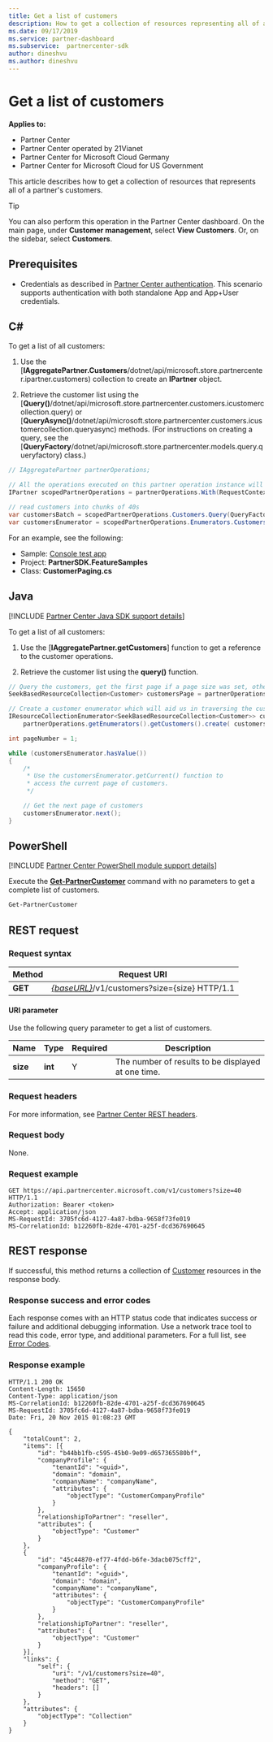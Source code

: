 ```yaml
---
title: Get a list of customers
description: How to get a collection of resources representing all of a partner's customers.
ms.date: 09/17/2019
ms.service: partner-dashboard
ms.subservice:  partnercenter-sdk
author: dineshvu
ms.author: dineshvu
---
```


# Get a list of customers

**Applies to:**

- Partner Center
- Partner Center operated by 21Vianet
- Partner Center for Microsoft Cloud Germany
- Partner Center for Microsoft Cloud for US Government

This article describes how to get a collection of resources that represents all of a partner's customers.

> [!TIP]
> You can also perform this operation in the Partner Center dashboard. On the main page, under **Customer management**, select **View Customers**. Or, on the sidebar, select **Customers**.

## Prerequisites

- Credentials as described in [Partner Center authentication](partner-center-authentication.md). This scenario supports authentication with both standalone App and App+User credentials.

## C\#

To get a list of all customers:

1. Use the [**IAggregatePartner.Customers**/dotnet/api/microsoft.store.partnercenter.ipartner.customers) collection to create an **IPartner** object.

2. Retrieve the customer list using the [**Query()**/dotnet/api/microsoft.store.partnercenter.customers.icustomercollection.query) or [**QueryAsync()**/dotnet/api/microsoft.store.partnercenter.customers.icustomercollection.queryasync) methods. (For instructions on creating a query, see the [**QueryFactory**/dotnet/api/microsoft.store.partnercenter.models.query.queryfactory) class.)

``` csharp
// IAggregatePartner partnerOperations;

// All the operations executed on this partner operation instance will share the same correlation Id but will differ in request Id
IPartner scopedPartnerOperations = partnerOperations.With(RequestContextFactory.Instance.Create(Guid.NewGuid()));

// read customers into chunks of 40s
var customersBatch = scopedPartnerOperations.Customers.Query(QueryFactory.Instance.BuildIndexedQuery(40));
var customersEnumerator = scopedPartnerOperations.Enumerators.Customers.Create(customersBatch);
```

For an example, see the following:

- Sample: [Console test app](console-test-app.md)
- Project: **PartnerSDK.FeatureSamples**
- Class: **CustomerPaging.cs**

## Java

[!INCLUDE [Partner Center Java SDK support details](../includes/java-sdk-support.md)]

To get a list of all customers:

1. Use the [**IAggregatePartner.getCustomers**] function to get a reference to the customer operations.

2. Retrieve the customer list using the **query()** function.

```java
// Query the customers, get the first page if a page size was set, otherwise get all customers
SeekBasedResourceCollection<Customer> customersPage = partnerOperations.getCustomers().query(QueryFactory.getInstance().buildIndexedQuery(40));

// Create a customer enumerator which will aid us in traversing the customer pages
IResourceCollectionEnumerator<SeekBasedResourceCollection<Customer>> customersEnumerator =
    partnerOperations.getEnumerators().getCustomers().create( customersPage );

int pageNumber = 1;

while (customersEnumerator.hasValue())
{
    /*
     * Use the customersEnumerator.getCurrent() function to
     * access the current page of customers.
     */

    // Get the next page of customers
    customersEnumerator.next();
}
```

## PowerShell

[!INCLUDE [Partner Center PowerShell module support details](../includes/powershell-module-support.md)]

Execute the [**Get-PartnerCustomer**](https://github.com/Microsoft/Partner-Center-PowerShell/blob/master/docs/help/Get-PartnerCustomer.md) command with no parameters to get a complete list of customers.

```powershell
Get-PartnerCustomer
```

## REST request

### Request syntax

| Method  | Request URI                                                                   |
|---------|-------------------------------------------------------------------------------|
| **GET** | [*{baseURL}*](partner-center-rest-urls.md)/v1/customers?size={size} HTTP/1.1 |

#### URI parameter

Use the following query parameter to get a list of customers.

| Name     | Type    | Required | Description                                        |
|----------|---------|----------|----------------------------------------------------|
| **size** | **int** | Y        | The number of results to be displayed at one time. |

### Request headers

For more information, see [Partner Center REST headers](headers.md).

### Request body

None.

### Request example

```http
GET https://api.partnercenter.microsoft.com/v1/customers?size=40 HTTP/1.1
Authorization: Bearer <token>
Accept: application/json
MS-RequestId: 3705fc6d-4127-4a87-bdba-9658f73fe019
MS-CorrelationId: b12260fb-82de-4701-a25f-dcd367690645
```

## REST response

If successful, this method returns a collection of [Customer](customer-resources.md#customer) resources in the response body.

### Response success and error codes

Each response comes with an HTTP status code that indicates success or failure and additional debugging information. Use a network trace tool to read this code, error type, and additional parameters. For a full list, see [Error Codes](error-codes.md).

### Response example

```http
HTTP/1.1 200 OK
Content-Length: 15650
Content-Type: application/json
MS-CorrelationId: b12260fb-82de-4701-a25f-dcd367690645
MS-RequestId: 3705fc6d-4127-4a87-bdba-9658f73fe019
Date: Fri, 20 Nov 2015 01:08:23 GMT

{
    "totalCount": 2,
    "items": [{
        "id": "b44bb1fb-c595-45b0-9e09-d657365580bf",
        "companyProfile": {
            "tenantId": "<guid>",
            "domain": "domain",
            "companyName": "companyName",
            "attributes": {
                "objectType": "CustomerCompanyProfile"
            }
        },
        "relationshipToPartner": "reseller",
        "attributes": {
            "objectType": "Customer"
        }
    },
    {
        "id": "45c44870-ef77-4fdd-b6fe-3dacb075cff2",
        "companyProfile": {
            "tenantId": "<guid>",
            "domain": "domain",
            "companyName": "companyName",
            "attributes": {
                "objectType": "CustomerCompanyProfile"
            }
        },
        "relationshipToPartner": "reseller",
        "attributes": {
            "objectType": "Customer"
        }
    }],
    "links": {
        "self": {
            "uri": "/v1/customers?size=40",
            "method": "GET",
            "headers": []
        }
    },
    "attributes": {
        "objectType": "Collection"
    }
}
```
